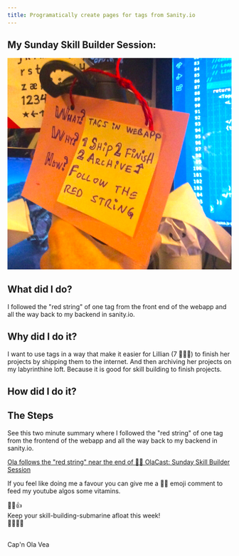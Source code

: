 ```yaml
---
title: Programatically create pages for tags from Sanity.io
---
```


## My Sunday Skill Builder Session:

![tags-on-a-pink-card](tags-on-a-pink-card-from-twitter-smaller.png)

## What did I do?

I followed the "red string" of one tag from the front end of the webapp and all the way back to my backend in sanity.io.

## Why did I do it?

I want to use tags in a way that make it easier for Lillian (7 🏴‍☠️👸) to finish her projects by shipping them to the internet. And then archiving her projects on my labyrinthine loft. Because it is good for skill building to finish projects.

## How did I do it?

## The Steps

See this two minute summary where I followed the "red string" of one tag from the frontend of the webapp and all the way back to my backend in sanity.io.

[Ola follows the "red string" near the end of 🏴‍☠️ OlaCast: Sunday Skill Builder Session](https://youtu.be/ix_0vrwQnWk?t=1200)

If you feel like doing me a favour you can give me a 🏴‍☠️ emoji comment to feed my youtube algos some vitamins.

💪😺👍  
Keep your skill-building-submarine afloat this week!  
🔧⛵🏴‍☠️

&nbsp;  
Cap'n Ola Vea
